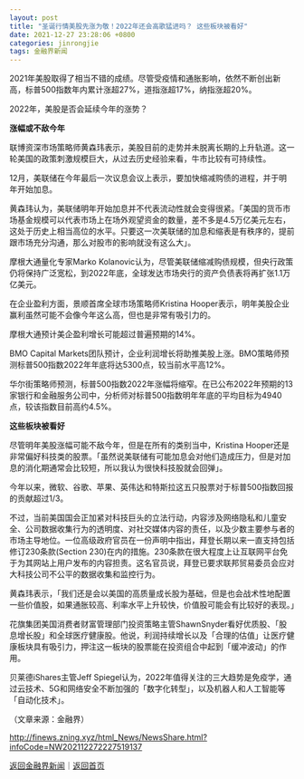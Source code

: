 ```yaml
---
layout: post
title: "圣诞行情美股先涨为敬！2022年还会高歌猛进吗？ 这些板块被看好"
date: 2021-12-27 23:28:06 +0800
categories: jinrongjie
tags: 金融界新闻
---
```

<p>2021年美股取得了相当不错的成绩。尽管受疫情和通胀影响，依然不断创出新高，标普500指数年内累计涨超27%，道指涨超17%，纳指涨超20%。</p>
 <p>2022年，美股是否会延续今年的涨势？</p>
 <p><strong>涨幅或不敌今年</strong></p>
 <p>联博资深市场策略师黄森玮表示，美股目前的走势并未脱离长期的上升轨道。这一轮美国的政策刺激规模巨大，从过去历史经验来看，牛市比较有可持续性。</p>
 <p>12月，美联储在今年最后一次议息会议上表示，要加快缩减购债的进程，并于明年开始加息。</p>
 <p>黄森玮认为，美联储明年开始加息并不代表流动性就会变得很紧。「美国的货币市场基金规模可以代表市场上在场外观望资金的数量，差不多是4.5万亿美元左右，这处于历史上相当高位的水平。只要这一次美联储的加息和缩表是有秩序的，提前跟市场充分沟通，那么对股市的影响就没有这么大」。</p>
 <p>摩根大通量化专家Marko Kolanovic认为，尽管美联储缩减购债规模，但央行政策仍将保持广泛宽松，到2022年底，全球发达市场央行的资产负债表将再扩张1.1万亿美元。</p>
 <p>在企业盈利方面，景顺首席全球市场策略师Kristina Hooper表示，明年美股企业赢利虽然可能不会像今年这么高，但也是非常有吸引力的。</p>
 <p>摩根大通预计美企盈利增长可能超过普遍预期的14%。</p>
 <p>BMO Capital Markets团队预计，企业利润增长将助推美股上涨。BMO策略师预测标普500指数2022年年底将达5300点，较当前水平高12%。</p>
 <p>华尔街策略师预测，标普500指数2022年涨幅将缩窄。在已公布2022年预期的13家银行和金融服务公司中，分析师对标普500指数明年年底的平均目标为4940点，较该指数目前高约4.5%。</p>
 <p><strong>这些板块被看好</strong></p>
 <p>尽管明年美股涨幅可能不敌今年，但是在所有的类别当中，Kristina Hooper还是非常偏好科技类的股票。「虽然说美联储有可能加息会对他们造成压力，但是对加息的消化期通常会比较短，所以我认为很快科技股就会回弹」。</p>
 <p>今年以来，微软、谷歌、苹果、英伟达和特斯拉这五只股票对于标普500指数回报的贡献超过1/3。</p>
 <p>不过，当前美国国会正加紧对科技巨头的立法行动，内容涉及网络隐私和儿童安全、公司数据收集行为的透明度、对社交媒体内容的责任，以及少数主要参与者的市场主导地位。一位高级政府官员在一份声明中指出，拜登长期以来一直支持包括修订230条款(Section 230)在内的措施。230条款在很大程度上让互联网平台免于为其网站上用户发布的内容担责。这名官员说，拜登已要求联邦贸易委员会应对大科技公司不公平的数据收集和监控行为。</p>
 <p>黄森玮表示，「我们还是会以美国的高质量成长股为基础，但是也会战术性地配置一些价值股，如果通胀较高、利率水平上升较快，价值股可能会有比较好的表现。」</p>
 <p>花旗集团美国消费者财富管理部门投资策略主管ShawnSnyder看好优质股、「股息增长股」和全球医疗健康股。他说，利润持续增长以及「合理的估值」让医疗健康板块具有吸引力，押注这一板块的股票能在投资组合中起到「缓冲波动」的作用。</p>
 <p>贝莱德iShares主管Jeff Spiegel认为，2022年值得关注的三大趋势是免疫学，通过云技术、5G和网络安全不断加强的「数字化转型」，以及机器人和人工智能等「自动化技术」。</p><p class="em_media">（文章来源：金融界）</p>

<http://finews.zning.xyz/html_News/NewsShare.html?infoCode=NW202112272227519137>

[返回金融界新闻](//finews.withounder.com/category/jinrongjie.html)｜[返回首页](//finews.withounder.com/)